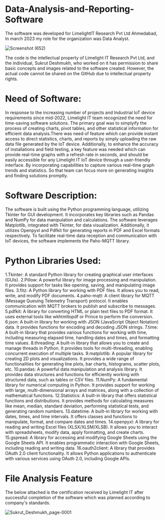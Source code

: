 # Data-Analysis-and-Reporting-Software

The software was developed for LimelightIT Research Pvt Ltd Ahmedabad, In march 2023 my role for the organization was Data Analyst.

![Screenshot (652)](https://github.com/SukrutDeshmukh/Data-Analysis-and-Reporting-Software/assets/127339353/f84f8df7-26d1-4e6e-9f8e-f0a12e1f86f7)

The code is the intellectual property of Limelight IT Research Pvt Ltd, and the individual, Sukrut Deshmukh, who worked on it has permission to share basic concepts and images related to the software created. However, the actual code cannot be shared on the GitHub due to intellectual property rights.

# Need of Software: 

In response to the increasing number of projects and Industrial IoT device requirements since mid-2022, Limelight IT team recognized the need for time-saving software solutions. The primary goal was to simplyify the process of creating charts, pivot tables, and other statistical information for efficient data analysis.There was need of feature which can provide instant access to direct statistics, charts, and reports by simply uploading the raw data file generated by the IoT device. Additionally, to enhance the accuracy of installations and field testing, a key feature was needed which can provide real-time graphs with a refresh rate in seconds, and should be easily accessible for any Limelight IT IoT device through a user-friendly interface.  By incorporating capabilities to capture various real-time graph trends and statistics. So that team can focus more on generating insights and finding solutions promptly.

# Software Description: 

The software is built using the Python programming language, utilizing Tkinter for GUI development. It incorporates key libraries such as Pandas and NumPy for data manipulation and calculations. The software leverages Matplotlib, integrated with Tkinter, for data visualization. Additionally, it utilizes Openpyxl and Pdfkit for generating reports in PDF and Excel formats respectively. To facilitate real-time data reception and communication with IoT devices, the software implements the Paho-MQTT library.

# Python Libraries Used:

1.Tkinter: A standard Python library for creating graphical user interfaces (GUIs).
2.Pillow: A powerful library for image processing and manipulation. It provides support for tasks like opening, saving, and manipulating image files.
3.fitz: A Python library for working with PDF files. It allows you to read, write, and modify PDF documents.
4.paho-mqtt: A client library for MQTT (Message Queuing Telemetry Transport) protocol. It enables communication with MQTT brokers to publish and subscribe to messages.
5.pdfkit: A library for converting HTML or plain text files to PDF format. It uses external tools like wkhtmltopdf or Prince to perform the conversion.
6.json: A built-in library for working with JSON (JavaScript Object Notation) data. It provides functions for encoding and decoding JSON strings.
7.time: A built-in library that provides various functions for working with time, including measuring elapsed time, handling dates and times, and formatting time values.
8.threading: A built-in library that allows you to create and manage threads in Python. It provides tools for multi-threading, enabling concurrent execution of multiple tasks.
9.matplotlib: A popular library for creating 2D plots and visualizations. It provides a wide range of functionalities for generating line plots, bar charts, histograms, scatter plots, etc.
10.pandas: A powerful data manipulation and analysis library. It provides data structures and functions for efficiently working with structured data, such as tables or CSV files.
11.NumPy: A fundamental library for numerical computing in Python. It provides support for working with large, multi-dimensional arrays and matrices, along with a collection of mathematical functions.
12.Statistics: A built-in library that offers statistical functions and distributions. It provides methods for calculating measures like mean, median, standard deviation, performing statistical tests, and generating random numbers.
13.datetime: A built-in library for working with dates, times, and time intervals. It offers classes and functions to manipulate, format, and compare dates and times.
14.openpyxl: A library for reading and writing Excel files (XLSX/XLSM/XLSB). It allows you to interact with spreadsheets, modify data, apply formatting, and create charts.
15.gspread: A library for accessing and modifying Google Sheets using the Google Sheets API. It enables programmatic interaction with Google Sheets, including reading and writing data.
16.oauth2client: A library that provides OAuth 2.0 client functionality. It allows Python applications to authenticate with various services using OAuth 2.0, including Google APIs.

# File Analysis Feature 










The below attached is the certification received by Limelight IT after successful completion of the software which was planned according to company's standards.

![Sukrut_Deshmukh_page-0001](https://github.com/SukrutDeshmukh/Data-Analysis-and-Reporting-Software/assets/127339353/e45ddb81-8a66-4fc9-a3b1-253c084306e8)
